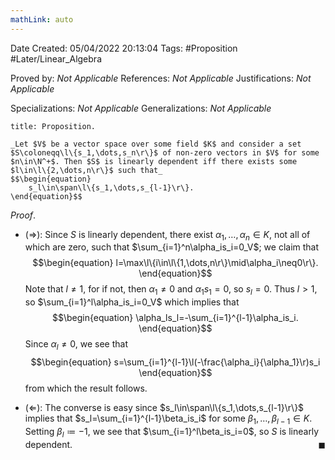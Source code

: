 ```yaml
---
mathLink: auto
---
```


<div class="topSpace"></div>

Date Created: 05/04/2022 20:13:04
Tags: #Proposition #Later/Linear_Algebra

Proved by: _Not Applicable_
References: _Not Applicable_
Justifications: _Not Applicable_

Specializations: _Not Applicable_
Generalizations: _Not Applicable_

``` ad-Proposition
title: Proposition.

_Let $V$ be a vector space over some field $K$ and consider a set $S\coloneqq\l\{s_1,\dots,s_n\r\}$ of non-zero vectors in $V$ for some $n\in\N^+$. Then $S$ is linearly dependent iff there exists some $l\in\l\{2,\dots,n\r\}$ such that_
$$\begin{equation}
    s_l\in\span\l\{s_1,\dots,s_{l-1}\r\}.
\end{equation}$$

```

_Proof_.
* ($\Rightarrow$): Since $S$ is linearly dependent, there exist $\alpha_1,\dots,\alpha_n\in K$, not all of which are zero, such that $\sum_{i=1}^n\alpha_is_i=0_V$; we claim that
$$\begin{equation}
    l=\max\l\{i\in\l\{1,\dots,n\r\}\mid\alpha_i\neq0\r\}.
\end{equation}$$
Note that $l\neq1$, for if not, then $\alpha_1\neq0$ and $\alpha_1s_1=0$, so $s_l=0$. Thus $l>1$, so $\sum_{i=1}^l\alpha_is_i=0_V$ which implies that
$$\begin{equation}
    \alpha_ls_l=-\sum_{i=1}^{l-1}\alpha_is_i.
\end{equation}$$
Since $\alpha_l\neq0$, we see that
$$\begin{equation}
    s=\sum_{i=1}^{l-1}\l(-\frac{\alpha_i}{\alpha_1}\r)s_i
\end{equation}$$
from which the result follows.

* ($\Leftarrow$): The converse is easy since $s_l\in\span\l\{s_1,\dots,s_{l-1}\r\}$ implies that $s_l=\sum_{i=1}^{l-1}\beta_is_i$ for some $\beta_1,\dots,\beta_{l-1}\in K$. Setting $\beta_l\coloneqq-1$, we see that $\sum_{i=1}^l\beta_is_i=0$, so $S$ is linearly dependent.<span style="float:right;">$\blacksquare$</span>
